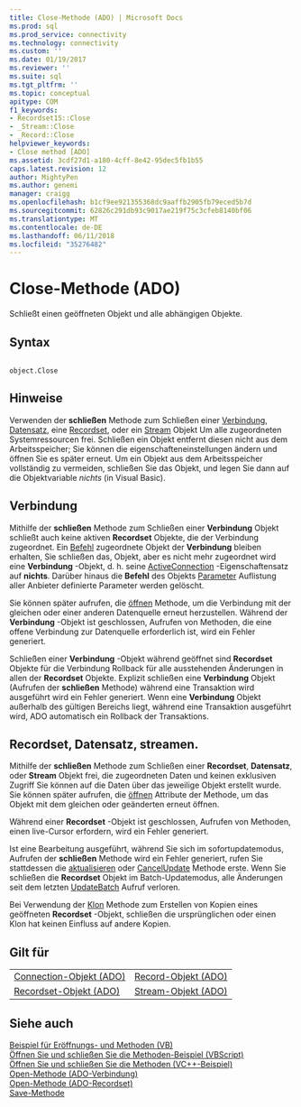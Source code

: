 ```yaml
---
title: Close-Methode (ADO) | Microsoft Docs
ms.prod: sql
ms.prod_service: connectivity
ms.technology: connectivity
ms.custom: ''
ms.date: 01/19/2017
ms.reviewer: ''
ms.suite: sql
ms.tgt_pltfrm: ''
ms.topic: conceptual
apitype: COM
f1_keywords:
- Recordset15::Close
- _Stream::Close
- _Record::Close
helpviewer_keywords:
- Close method [ADO]
ms.assetid: 3cdf27d1-a180-4cff-8e42-95dec5fb1b55
caps.latest.revision: 12
author: MightyPen
ms.author: genemi
manager: craigg
ms.openlocfilehash: b1cf9ee921355368dc9aaffb2905fb79eced5b7d
ms.sourcegitcommit: 62826c291db93c9017ae219f75c3cfeb8140bf06
ms.translationtype: MT
ms.contentlocale: de-DE
ms.lasthandoff: 06/11/2018
ms.locfileid: "35276482"
---
```

# <a name="close-method-ado"></a>Close-Methode (ADO)
Schließt einen geöffneten Objekt und alle abhängigen Objekte.  
  
## <a name="syntax"></a>Syntax  
  
```  
  
object.Close  
```  
  
## <a name="remarks"></a>Hinweise  
 Verwenden der **schließen** Methode zum Schließen einer [Verbindung](../../../ado/reference/ado-api/connection-object-ado.md), [Datensatz](../../../ado/reference/ado-api/record-object-ado.md), eine [Recordset](../../../ado/reference/ado-api/recordset-object-ado.md), oder ein [Stream](../../../ado/reference/ado-api/stream-object-ado.md) Objekt Um alle zugeordneten Systemressourcen frei. Schließen ein Objekt entfernt diesen nicht aus dem Arbeitsspeicher; Sie können die eigenschafteneinstellungen ändern und öffnen Sie es später erneut. Um ein Objekt aus dem Arbeitsspeicher vollständig zu vermeiden, schließen Sie das Objekt, und legen Sie dann auf die Objektvariable *nichts* (in Visual Basic).  
  
## <a name="connection"></a>Verbindung  
 Mithilfe der **schließen** Methode zum Schließen einer **Verbindung** Objekt schließt auch keine aktiven **Recordset** Objekte, die der Verbindung zugeordnet. Ein [Befehl](../../../ado/reference/ado-api/command-object-ado.md) zugeordnete Objekt der **Verbindung** bleiben erhalten, Sie schließen das, Objekt, aber es nicht mehr zugeordnet wird eine **Verbindung** -Objekt, d. h. seine [ ActiveConnection](../../../ado/reference/ado-api/activeconnection-property-ado.md) -Eigenschaftensatz auf **nichts**. Darüber hinaus die **Befehl** des Objekts [Parameter](../../../ado/reference/ado-api/parameters-collection-ado.md) Auflistung aller Anbieter definierte Parameter werden gelöscht.  
  
 Sie können später aufrufen, die [öffnen](../../../ado/reference/ado-api/open-method-ado-connection.md) Methode, um die Verbindung mit der gleichen oder einer anderen Datenquelle erneut herzustellen. Während der **Verbindung** -Objekt ist geschlossen, Aufrufen von Methoden, die eine offene Verbindung zur Datenquelle erforderlich ist, wird ein Fehler generiert.  
  
 Schließen einer **Verbindung** -Objekt während geöffnet sind **Recordset** Objekte für die Verbindung Rollback für alle ausstehenden Änderungen in allen der **Recordset** Objekte. Explizit schließen eine **Verbindung** Objekt (Aufrufen der **schließen** Methode) während eine Transaktion wird ausgeführt wird ein Fehler generiert. Wenn eine **Verbindung** Objekt außerhalb des gültigen Bereichs liegt, während eine Transaktion ausgeführt wird, ADO automatisch ein Rollback der Transaktions.  
  
## <a name="recordset-record-stream"></a>Recordset, Datensatz, streamen.  
 Mithilfe der **schließen** Methode zum Schließen einer **Recordset**, **Datensatz**, oder **Stream** Objekt frei, die zugeordneten Daten und keinen exklusiven Zugriff Sie können auf die Daten über das jeweilige Objekt erstellt wurde. Sie können später aufrufen, die [öffnen](../../../ado/reference/ado-api/open-method-ado-recordset.md) Attribute der Methode, um das Objekt mit dem gleichen oder geänderten erneut öffnen.  
  
 Während einer **Recordset** -Objekt ist geschlossen, Aufrufen von Methoden, einen live-Cursor erfordern, wird ein Fehler generiert.  
  
 Ist eine Bearbeitung ausgeführt, während Sie sich im sofortupdatemodus, Aufrufen der **schließen** Methode wird ein Fehler generiert, rufen Sie stattdessen die [aktualisieren](../../../ado/reference/ado-api/update-method.md) oder [CancelUpdate](../../../ado/reference/ado-api/cancelupdate-method-ado.md) Methode erste. Wenn Sie schließen die **Recordset** Objekt im Batch-Updatemodus, alle Änderungen seit dem letzten [UpdateBatch](../../../ado/reference/ado-api/updatebatch-method.md) Aufruf verloren.  
  
 Bei Verwendung der [Klon](../../../ado/reference/ado-api/clone-method-ado.md) Methode zum Erstellen von Kopien eines geöffneten **Recordset** -Objekt, schließen die ursprünglichen oder einen Klon hat keinen Einfluss auf andere Kopien.  
  
## <a name="applies-to"></a>Gilt für  
  
|||  
|-|-|  
|[Connection-Objekt (ADO)](../../../ado/reference/ado-api/connection-object-ado.md)|[Record-Objekt (ADO)](../../../ado/reference/ado-api/record-object-ado.md)|  
|[Recordset-Objekt (ADO)](../../../ado/reference/ado-api/recordset-object-ado.md)|[Stream-Objekt (ADO)](../../../ado/reference/ado-api/stream-object-ado.md)|  
  
## <a name="see-also"></a>Siehe auch  
 [Beispiel für Eröffnungs- und Methoden (VB)](../../../ado/reference/ado-api/open-and-close-methods-example-vb.md)   
 [Öffnen Sie und schließen Sie die Methoden-Beispiel (VBScript)](../../../ado/reference/ado-api/open-and-close-methods-example-vbscript.md)   
 [Öffnen Sie und schließen Sie die Methoden (VC++-Beispiel)](../../../ado/reference/ado-api/open-and-close-methods-example-vc.md)   
 [Open-Methode (ADO-Verbindung)](../../../ado/reference/ado-api/open-method-ado-connection.md)   
 [Open-Methode (ADO-Recordset)](../../../ado/reference/ado-api/open-method-ado-recordset.md)   
 [Save-Methode](../../../ado/reference/ado-api/save-method.md)
